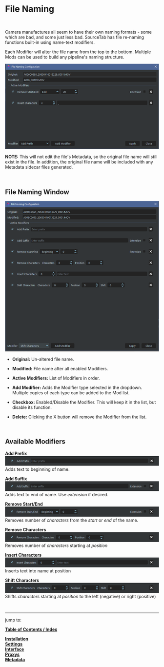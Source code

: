 # **File Naming**

<br>

Camera manufactures all seem to have their own naming formats - some which are bad, and some just less bad.  SourceTab has file re-naming functions built-in using name-text modifiers.

Each Modifier will alter the file name from the top to the bottom.  Multiple Mods can be used to build any pipeline's naming structure.

![Mods Example](DocsImages/mods_example.png)

**NOTE:** This will not edit the file's Metadata, so the original file name will still exist in the file.  In addition, the original file name will be included with any Metadata sidecar files generated.

<br>

##  File Naming Window
![Mods Overview](DocsImages/mods_overview.png)

- **Original:**  Un-altered file name.

- **Modified:**  File name after all enabled Modifiers.

- **Active Modifiers:** List of Modifiers in order.

- **Add Modifier:** Adds the Modifier type selected in the dropdown.  Multiple copies of each type can be added to the Mod list.

- **Checkbox:** Enabled/Disable the Modifier.  This will keep it in the list, but disable its function.

- **Delete:** Clicking the X button will remove the Modifier from the list.

<br>

## Available Modifiers

**Add Prefix**<br>
![Mods Overview](DocsImages/mods_addPrefix.png)<br>
Adds text to beginning of name.

**Add Suffix**<br>
![Mods Overview](DocsImages/mods_addSuffix.png)<br>
Adds text to end of name. Use *extension* if desired.

**Remove Start/End**<br>
![Mods Overview](DocsImages/mods_remStrtEnd.png)<br>
Removes number of *characters* from the *start* or *end* of the name.

**Remove Characters**<br>
![Mods Overview](DocsImages/mods_remChars.png)<br>
Removes number of *characters* starting at *position*

**Insert Characters**<br>
![Mods Overview](DocsImages/mods_insChars.png)<br>
Inserts text into name at position

**Shift Characters**<br>
![Mods Overview](DocsImages/mods_shtChars.png)<br>
Shifts *characters* starting at *position* to the left (negative) or right (positive)

<br>

___
jump to:

[**Table of Contents / Index**](Doc-Docs_TOC.md)<br>

[**Installation**](Doc-Installation.md)<br>
[**Settings**](Doc-Settings.md)<br>
[**Interface**](Doc-Interface.md)<br>
[**Proxys**](Doc-Proxys.md)<br>
[**Metadata**](Doc-Metadata.md)<br>